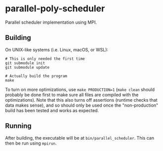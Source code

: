 # parallel-poly-scheduler

Parallel scheduler implementation using MPI.

## Building

On UNIX-like systems (i.e. Linux, macOS, or WSL):

``` shell
# This is only needed the first time
git submodule init
git submodule update

# Actually build the program
make
```

To turn on more optimizations, use `make PRODUCTION=1` (`make clean` should
probably be done first to make sure all files are compiled with the
optimizations). Note that this also turns off assertions (runtime checks that
data makes sense), and so should only be used once the "non-production" build
has been tested and works as expected.


## Running

After building, the executable will be at `bin/parallel_scheduler`. This can
then be run using `mpirun`.

